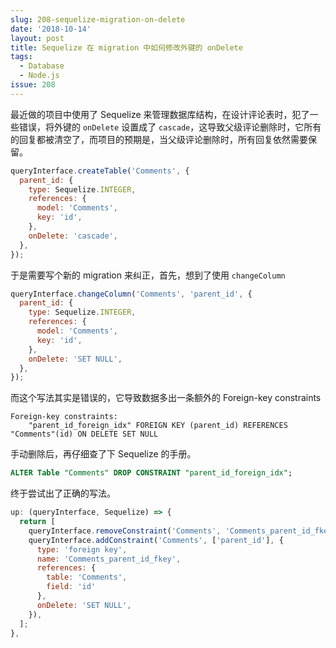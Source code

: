 ```yaml
---
slug: 208-sequelize-migration-on-delete
date: '2018-10-14'
layout: post
title: Sequelize 在 migration 中如何修改外键的 onDelete
tags:
  - Database
  - Node.js
issue: 208
---
```



最近做的项目中使用了 Sequelize 来管理数据库结构，在设计评论表时，犯了一些错误，将外键的 `onDelete` 设置成了 `cascade`，这导致父级评论删除时，它所有的回复都被清空了，而项目的预期是，当父级评论删除时，所有回复依然需要保留。

```javascript
queryInterface.createTable('Comments', {
  parent_id: {
    type: Sequelize.INTEGER,
    references: {
      model: 'Comments',
      key: 'id',
    },
    onDelete: 'cascade',
  },
});
```

于是需要写个新的 migration 来纠正，首先，想到了使用 `changeColumn`

```javascript
queryInterface.changeColumn('Comments', 'parent_id', {
  parent_id: {
    type: Sequelize.INTEGER,
    references: {
      model: 'Comments',
      key: 'id',
    },
    onDelete: 'SET NULL',
  },
});
```

而这个写法其实是错误的，它导致数据多出一条额外的 Foreign-key constraints

```text
Foreign-key constraints:
    "parent_id_foreign_idx" FOREIGN KEY (parent_id) REFERENCES "Comments"(id) ON DELETE SET NULL
```

手动删除后，再仔细查了下 Sequelize 的手册。

```sql
ALTER Table "Comments" DROP CONSTRAINT "parent_id_foreign_idx";
```

终于尝试出了正确的写法。

```javascript
up: (queryInterface, Sequelize) => {
  return [
    queryInterface.removeConstraint('Comments', 'Comments_parent_id_fkey'),
    queryInterface.addConstraint('Comments', ['parent_id'], {
      type: 'foreign key',
      name: 'Comments_parent_id_fkey',
      references: {
        table: 'Comments',
        field: 'id'
      },
      onDelete: 'SET NULL',
    }),
  ];
},
```
